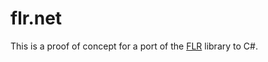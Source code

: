 ﻿# flr.net

This is a proof of concept for a port of the [FLR](https://github.com/felipebz/flr) library to C#.